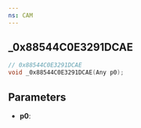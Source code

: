 ```yaml
---
ns: CAM
---
```

## _0x88544C0E3291DCAE

```c
// 0x88544C0E3291DCAE
void _0x88544C0E3291DCAE(Any p0);
```

## Parameters
* **p0**:
